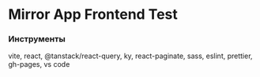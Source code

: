 # Mirror App Frontend Test

### Инструменты

vite, react, @tanstack/react-query, ky, react-paginate, sass, eslint, prettier, gh-pages, vs code
